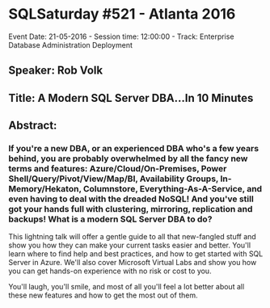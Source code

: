 # SQLSaturday #521 - Atlanta 2016
Event Date: 21-05-2016 - Session time: 12:00:00 - Track: Enterprise Database Administration  Deployment
## Speaker: Rob Volk
## Title: A Modern SQL Server DBA...In 10 Minutes
## Abstract:
### If you're a new DBA, or an experienced DBA who's a few years behind, you are probably overwhelmed by all the fancy new terms and features: Azure/Cloud/On-Premises, Power Shell/Query/Pivot/View/Map/BI, Availability Groups, In-Memory/Hekaton, Columnstore, Everything-As-A-Service, and even having to deal with the dreaded NoSQL! And you've still got your hands full with clustering, mirroring, replication and backups! What is a modern SQL Server DBA to do?

This lightning talk will offer a gentle guide to all that new-fangled stuff and show you how they can make your current tasks easier and better. You'll learn where to find help and best practices, and how to get started with SQL Server in Azure. We'll also cover Microsoft Virtual Labs and show you how you can get hands-on experience with no risk or cost to you. 

You'll laugh, you'll smile, and most of all you'll feel a lot better about all these new features and how to get the most out of them.
